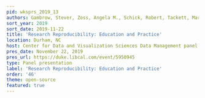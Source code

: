 ```yaml
---
pid: wksprs_2019_13
authors: Gambrow, Stever, Zoss, Angela M., Schick, Robert, Tackett, Maria
sort_year: 2019
sort_date: 2019-11-22
title: 'Research Reproducibility: Education and Practice'
location: Durham, NC
host: Center for Data and Visualization Sciences Data Management panel series
pres_date: November 22, 2019
pres_url: https://duke.libcal.com/event/5950945
type: Panel presentation
label: 'Research Reproducibility: Education and Practice'
order: '46'
theme: open-source
featured: true
---
```

